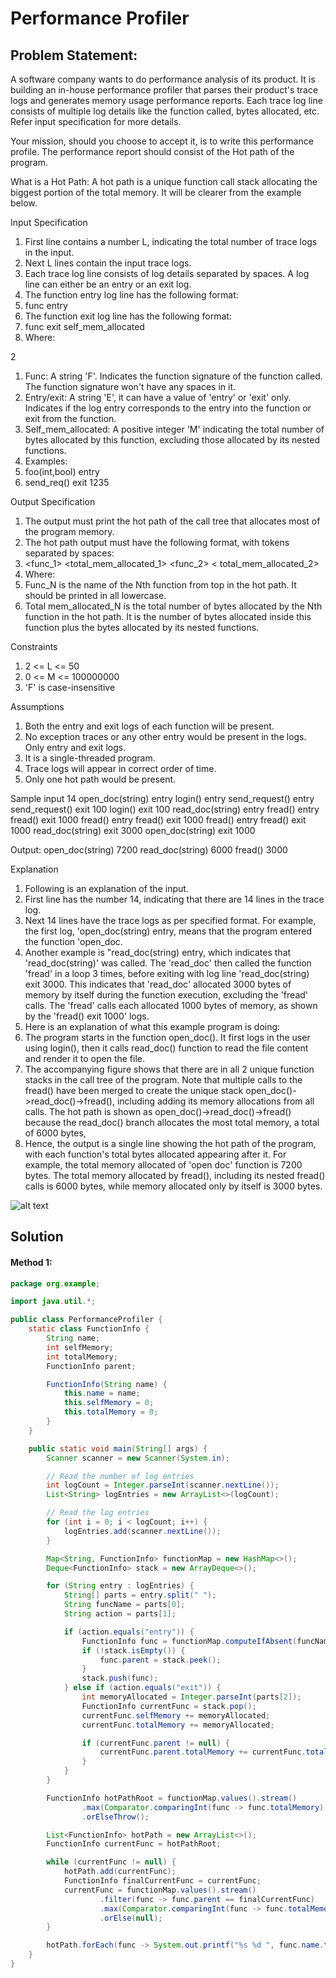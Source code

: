 # Performance Profiler

## Problem Statement:

A software company wants to do performance analysis of its product. It is building an in-house performance profiler that parses their product's trace logs and generates memory usage performance reports. Each trace log line consists of multiple log details like the function called, bytes allocated, etc. Refer input specification for more details.

Your mission, should you choose to accept it, is to write this performance profile. The performance report should consist of the Hot path of the program.

What is a Hot Path: A hot path is a unique function call stack allocating the biggest portion of the total memory. It will be clearer from the example below.

Input Specification

1. First line contains a number L, indicating the total number of trace logs in the input.
2. Next L lines contain the input trace logs.
3. Each trace log line consists of log details separated by spaces. A log line can either be an entry or an exit log.
4. The function entry log line has the following format:
5. func entry
6. The function exit log line has the following format:
7. func exit self_mem_allocated
8. Where:

2

1. Func: A string 'F'. Indicates the function signature of the function called. The function signature won't have any spaces in it.
2. Entry/exit: A string 'E', it can have a value of 'entry' or 'exit' only. Indicates if the log entry corresponds to the entry into the function or exit from the function.
3. Self_mem_allocated: A positive integer 'M' indicating the total number of bytes allocated by this function, excluding those allocated by its nested functions.
4. Examples:
5. foo(int,bool) entry
6. send_req() exit 1235

Output Specification

1. The output must print the hot path of the call tree that allocates most of the program memory.
2. The hot path output must have the following format, with tokens separated by spaces:
3. <func_1> <total_mem_allocated_1> <func_2> < total_mem_allocated_2>
4. Where:
5. Func_N is the name of the Nth function from top in the hot path. It should be printed in all lowercase.
6. Total mem_allocated_N is the total number of bytes allocated by the Nth function in the hot path. It is the number of bytes allocated inside this function plus the bytes allocated by its nested functions.

Constraints

1. 2 <= L <= 50
2. 0 <= M <= 100000000
3. 'F' is case-insensitive

Assumptions

1. Both the entry and exit logs of each function will be present.
2. No exception traces or any other entry would be present in the logs. Only entry and exit logs.
3. It is a single-threaded program.
4. Trace logs will appear in correct order of time.
5. Only one hot path would be present.

Sample input
14
open_doc(string) entry login() entry
send_request() entry
send_request() exit 100
login() exit 100
read_doc(string) entry
fread() entry
fread() exit 1000
fread() entry
fread() exit 1000
fread() entry
fread() exit 1000 read_doc(string) exit 3000 open_doc(string) exit 1000

Output:
open_doc(string) 7200 read_doc(string) 6000 fread() 3000

Explanation

1. Following is an explanation of the input.
2. First line has the number 14, indicating that there are 14 lines in the trace log.
3. Next 14 lines have the trace logs as per specified format. For example, the first log, 'open_doc(string) entry, means that the program entered the function 'open_doc.
4. Another example is "read_doc(string) entry, which indicates that 'read_doc(string)' was called. The 'read_doc' then called the function 'fread' in a loop 3 times, before exiting with log line 'read_doc(string) exit 3000. This indicates that 'read_doc' allocated 3000 bytes of memory by itself during the function execution, excluding the 'fread' calls. The 'fread' calls each allocated 1000 bytes of memory, as shown by the 'fread() exit 1000' logs.
5. Here is an explanation of what this example program is doing:
6. The program starts in the function open_doc(). It first logs in the user using login(), then it calls read_doc() function to read the file content and render it to open the file.
7. The accompanying figure shows that there are in all 2 unique function stacks in the call tree of the program. Note that multiple calls to the fread() have been merged to create the unique stack open_doc()- >read_doc()->fread(), including adding its memory allocations from all calls. The hot path is shown as open_doc()->read_doc()->fread() because the read_doc() branch allocates the most total memory, a total of 6000 bytes,
8. Hence, the output is a single line showing the hot path of the program, with each function's total bytes allocated appearing after it. For example, the total memory allocated of 'open doc' function is 7200 bytes. The total memory allocated by fread(), including its nested fread() calls is 6000 bytes, while memory allocated only by itself is 3000 bytes.


![alt text](image.png)

## Solution

#### Method 1:

```java
package org.example;

import java.util.*;

public class PerformanceProfiler {
    static class FunctionInfo {
        String name;
        int selfMemory;
        int totalMemory;
        FunctionInfo parent;

        FunctionInfo(String name) {
            this.name = name;
            this.selfMemory = 0;
            this.totalMemory = 0;
        }
    }

    public static void main(String[] args) {
        Scanner scanner = new Scanner(System.in);

        // Read the number of log entries
        int logCount = Integer.parseInt(scanner.nextLine());
        List<String> logEntries = new ArrayList<>(logCount);

        // Read the log entries
        for (int i = 0; i < logCount; i++) {
            logEntries.add(scanner.nextLine());
        }

        Map<String, FunctionInfo> functionMap = new HashMap<>();
        Deque<FunctionInfo> stack = new ArrayDeque<>();

        for (String entry : logEntries) {
            String[] parts = entry.split(" ");
            String funcName = parts[0];
            String action = parts[1];

            if (action.equals("entry")) {
                FunctionInfo func = functionMap.computeIfAbsent(funcName, FunctionInfo::new);
                if (!stack.isEmpty()) {
                    func.parent = stack.peek();
                }
                stack.push(func);
            } else if (action.equals("exit")) {
                int memoryAllocated = Integer.parseInt(parts[2]);
                FunctionInfo currentFunc = stack.pop();
                currentFunc.selfMemory += memoryAllocated;
                currentFunc.totalMemory += memoryAllocated;

                if (currentFunc.parent != null) {
                    currentFunc.parent.totalMemory += currentFunc.totalMemory;
                }
            }
        }

        FunctionInfo hotPathRoot = functionMap.values().stream()
                .max(Comparator.comparingInt(func -> func.totalMemory))
                .orElseThrow();

        List<FunctionInfo> hotPath = new ArrayList<>();
        FunctionInfo currentFunc = hotPathRoot;

        while (currentFunc != null) {
            hotPath.add(currentFunc);
            FunctionInfo finalCurrentFunc = currentFunc;
            currentFunc = functionMap.values().stream()
                    .filter(func -> func.parent == finalCurrentFunc)
                    .max(Comparator.comparingInt(func -> func.totalMemory))
                    .orElse(null);
        }

        hotPath.forEach(func -> System.out.printf("%s %d ", func.name.toLowerCase(), func.totalMemory));
    }
}

```
